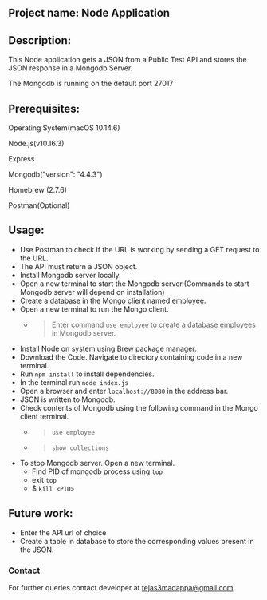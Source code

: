 
## Project name: Node Application











## Description: 
This Node application gets a JSON from a Public Test API and stores the JSON response in a Mongodb Server.

The Mongodb is running on the default port 27017




## Prerequisites:
Operating System(macOS 10.14.6)

Node.js(v10.16.3)

Express

Mongodb("version": "4.4.3")

Homebrew (2.7.6)

Postman(Optional)



## Usage:
- Use Postman to check if the URL is working by sending a GET request to the URL. 
- The API must return a JSON object.
- Install Mongodb server locally.
- Open a new terminal to start the Mongodb server.(Commands to start Mongodb server will depend on installation)
- Create a database in the Mongo client named employee.
- Open a new terminal to run the Mongo client.
  - > Enter command ```use employee``` to create a database employees in Mongodb server.
- Install Node on system using Brew package manager.
- Download the Code. Navigate to directory containing code in a new terminal.
- Run ```npm install``` to install dependencies.
- In the terminal run ```node index.js```
- Open a browser and enter ```localhost://8080``` in the address bar.
- JSON is written to Mongodb.
- Check contents of Mongodb using the following command in the Mongo client terminal.
  - >```use employee```
  - >```show collections```
- To stop Mongodb server. Open a new terminal.
   - Find PID of mongodb process using ```top``` 
   - exit ```top```
   - $ ```kill <PID>```
## Future work:
- Enter the API url of choice
- Create a table in database to store the corresponding values present in the JSON.

### Contact
For further queries contact developer at tejas3madappa@gmail.com

